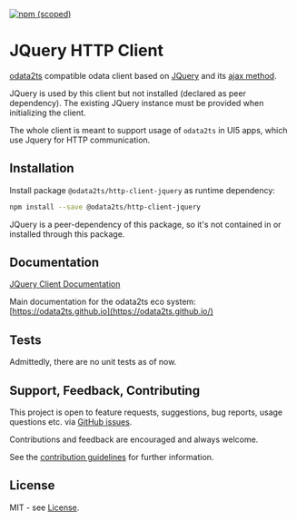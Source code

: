 [![npm (scoped)](https://img.shields.io/npm/v/@odata2ts/http-client-jquery?style=for-the-badge)](https://www.npmjs.com/package/@odata2ts/http-client-jquery)

# JQuery HTTP Client

[odata2ts](https://github.com/odata2ts/odata2ts) compatible odata client based on [JQuery](https://jquery.com/)
and its [ajax method](https://api.jquery.com/Jquery.ajax/).

JQuery is used by this client but not installed (declared as peer dependency).
The existing JQuery instance must be provided when initializing the client.

The whole client is meant to support usage of `odata2ts` in UI5 apps, which use Jquery for HTTP communication.

## Installation

Install package `@odata2ts/http-client-jquery` as runtime dependency:

```bash
npm install --save @odata2ts/http-client-jquery
```

JQuery is a peer-dependency of this package, so it's not contained in or installed through this package.

## Documentation

[JQuery Client Documentation](https://odata2ts.github.io/docs/odata-client/http-client/jquery)

Main documentation for the odata2ts eco system:
[https://odata2ts.github.io](https://odata2ts.github.io/)

## Tests

Admittedly, there are no unit tests as of now.

## Support, Feedback, Contributing

This project is open to feature requests, suggestions, bug reports, usage questions etc.
via [GitHub issues](https://github.com/odata2ts/odata2ts/issues).

Contributions and feedback are encouraged and always welcome.

See the [contribution guidelines](https://github.com/odata2ts/odata2ts/blob/main/CONTRIBUTING.md) for further information.

## License

MIT - see [License](./LICENSE).
